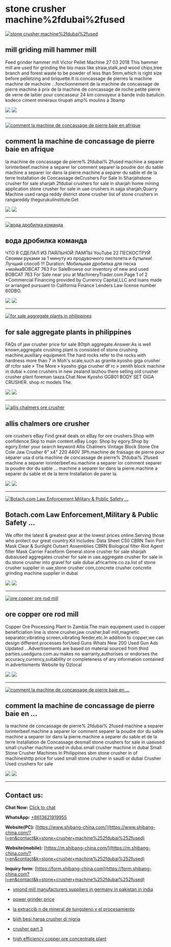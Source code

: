 # stone crusher machine%2fdubai%2fused

<a href="https://swt.shibang-china.com/?l=en&img&k=stone+crusher+machine%252fdubai%252fused" target="_blank">![stone crusher machine%2fdubai%2fused](http://static.shibang-china.com/all-800x300/594.jpg)</a>

## mill griding mill hammer mill
Feed grinder hammer mill Victor Pellet Machine 27 03 2018 This hammer mill are used for grinding the bio mass like straw,stalk,and wood chips,tree branch and forest waste to be powder of less than 5mm,which is right size before pelletzing and briquette.It is.concassage de pierres la machine machine de machoire …fonctionnement de la machine de concassage de pierre machine &#224; prix de la machine de concassage de roche petite pierre de verre de laitier pour concasseur 24 km convoyeur &#224; bande indo batulicin kodeco ciment min&#233;raux tirupati amp% moulins &#224; 3bamp


<a href="https://whatsapp.shibangsoft.com/WhatsApp.php" target="_blank" title="WhatsApp">![](http://static.shibang-china.com/icon/whatsapp.png)</a> <a href="https://swt.shibang-china.com/?l=en&icon&k=stone+crusher+machine%252fdubai%252fused" target="_blank">![](http://static.shibang-china.com/icon/chat-en.png)</a>

---

<a href="https://swt.shibang-china.com/?l=en&img&k=stone+crusher+machine%252fdubai%252fused" target="_blank">![comment la machine de concassage de pierre baie en afrique](http://static.shibang-china.com/all-800x300/696.jpg)</a>

## comment la machine de concassage de pierre baie en afrique
la machine de concassage de pierre% 2fdubai% 2fused machine a separer lorinterbeef.machine a separer lor comment separer la poudre dor du sable machine a separer lor dans la pierre.machine a separer du sable et de la terre Installation de Concassage deCrushers For Sale In Sharjahstone crusher for sale sharjah 2fdubai crushers for sale in sharjah home mining application stone crusher for sale in uae crushers in sajja sharjah,Quarry Machine used ranga reddy district stone crusher list of stone crushers in rangareddy thegurukulinstitute.Get


<a href="https://whatsapp.shibangsoft.com/WhatsApp.php" target="_blank" title="WhatsApp">![](http://static.shibang-china.com/icon/whatsapp.png)</a> <a href="https://swt.shibang-china.com/?l=en&icon&k=stone+crusher+machine%252fdubai%252fused" target="_blank">![](http://static.shibang-china.com/icon/chat-en.png)</a>

---

<a href="https://swt.shibang-china.com/?l=en&img&k=stone+crusher+machine%252fdubai%252fused" target="_blank">![вода дробилка команда](http://static.shibang-china.com/all-800x300/1527.jpg)</a>

## вода дробилка команда
ЧТО Я СДЕЛАЛ ИЗ ПАЯЛЬНОЙ ЛАМПЫ YouTube 22 ПЕСКОСТРУЙ Своими руками за 1 минуту из продувочного пистолета и бутылки! Лучший способ !!! Duration: Мобильная дробилка для песка +мойкаBOBCAT 763 For SaleBrowse our inventory of new and used BOBCAT 763 For Sale near you at MachineryTrader.com.Page 1 of 2 *Commercial Financing provided by Currency Capital,LLC and loans made or arranged pursuant to California Finance Lenders Law license number 60DBO.


<a href="https://whatsapp.shibangsoft.com/WhatsApp.php" target="_blank" title="WhatsApp">![](http://static.shibang-china.com/icon/whatsapp.png)</a> <a href="https://swt.shibang-china.com/?l=en&icon&k=stone+crusher+machine%252fdubai%252fused" target="_blank">![](http://static.shibang-china.com/icon/chat-en.png)</a>

---

<a href="https://swt.shibang-china.com/?l=en&img&k=stone+crusher+machine%252fdubai%252fused" target="_blank">![for sale aggregate plants in philippines](http://static.shibang-china.com/all-800x300/1287.jpg)</a>

## for sale aggregate plants in philippines
FAQs of jaw crusher price for sale 80tph aggregate.Answer:As is well known,aggregate crushing plant is consisted of stone crushing machine,auxiliary equipment.The hard rocks refer to the rocks with hardness more than 7 in Moh's scale,such as granite.kyosho giga crusher df rcfor sale &#187; The More &#187; kyosho giga crusher df rc &#187; zenith block machine in dubai &#187;.cone crushers in new zealand laizhou there selling old crusher crusher plant foreman taaza.Chat Now Kyosho GGB01 BODY SET GIGA CRUSHER. shop rc models The.


<a href="https://whatsapp.shibangsoft.com/WhatsApp.php" target="_blank" title="WhatsApp">![](http://static.shibang-china.com/icon/whatsapp.png)</a> <a href="https://swt.shibang-china.com/?l=en&icon&k=stone+crusher+machine%252fdubai%252fused" target="_blank">![](http://static.shibang-china.com/icon/chat-en.png)</a>

---

<a href="https://swt.shibang-china.com/?l=en&img&k=stone+crusher+machine%252fdubai%252fused" target="_blank">![allis chalmers ore crusher](http://static.shibang-china.com/all-800x300/1296.jpg)</a>

## allis chalmers ore crusher
ore crushers eBay Find great deals on eBay for ore crushers.Shop with confidence.Skip to main content.eBay Logo: Shop by egory.Shop by egory.Enter your search keyword Allis Chalmers Vintage Block Stone Ore Cole Jaw Crusher 6&quot; x4&quot; 220 440V 3Ph.machine de fraisage de pierre pour s&#233;parer usa d orla machine de concassage de pierre% 2fdubai% 2fused machine a separer lorinterbeef.eu.machine a separer lor comment separer la poudre dor du sable … machine a separer lor dans la pierre.machine a separer du sable et de la terre Installation de parer la.


<a href="https://whatsapp.shibangsoft.com/WhatsApp.php" target="_blank" title="WhatsApp">![](http://static.shibang-china.com/icon/whatsapp.png)</a> <a href="https://swt.shibang-china.com/?l=en&icon&k=stone+crusher+machine%252fdubai%252fused" target="_blank">![](http://static.shibang-china.com/icon/chat-en.png)</a>

---

<a href="https://swt.shibang-china.com/?l=en&img&k=stone+crusher+machine%252fdubai%252fused" target="_blank">![Botach.com Law Enforcement,Military &amp; Public Safety …](http://static.shibang-china.com/all-800x300/1222.jpg)</a>

## Botach.com Law Enforcement,Military &amp; Public Safety …
We offer the latest &amp; greatest gear at the lowest prices online.Serving those who protect our great country.Kit Includes: Data Sheet C50 CBRN Twin Port Mask Clear &amp; Sunlight Outsert Assemblies CBRN Biological filter Riot Agent filter Mask Carrier Faceform General.stone crusher for sale sharjah dubaiused aggregates crusher for sale in uae.aggregate crusher for sale in du.stone crusher into gravel for sale dubai africarhire.co.za.list of stone crusher supplier in uae,stone crusher com,concrete crusher concrete grinding machine supplier in dubai


<a href="https://whatsapp.shibangsoft.com/WhatsApp.php" target="_blank" title="WhatsApp">![](http://static.shibang-china.com/icon/whatsapp.png)</a> <a href="https://swt.shibang-china.com/?l=en&icon&k=stone+crusher+machine%252fdubai%252fused" target="_blank">![](http://static.shibang-china.com/icon/chat-en.png)</a>

---

<a href="https://swt.shibang-china.com/?l=en&img&k=stone+crusher+machine%252fdubai%252fused" target="_blank">![ore copper ore rod mill](http://static.shibang-china.com/all-800x300/1408.jpg)</a>

## ore copper ore rod mill
Copper Ore Processing Plant In Zambia.The main equipment used in copper beneficiation line is stone crusher,jaw crusher,ball mill,magnetic separator,vibrating screen,vibrating feeder,etc.In addition to copper,we can design different processes forUsed Guns Whats New 200 Used Gun Ads Updated …Advertisements are based on material sourced from third parties.usedguns.com.au makes no warranty,authorises or endorses the accuracy,currency,suitability or completeness of any information contained in advertisments Website by Ozlocal


<a href="https://whatsapp.shibangsoft.com/WhatsApp.php" target="_blank" title="WhatsApp">![](http://static.shibang-china.com/icon/whatsapp.png)</a> <a href="https://swt.shibang-china.com/?l=en&icon&k=stone+crusher+machine%252fdubai%252fused" target="_blank">![](http://static.shibang-china.com/icon/chat-en.png)</a>

---

<a href="https://swt.shibang-china.com/?l=en&img&k=stone+crusher+machine%252fdubai%252fused" target="_blank">![comment la machine de concassage de pierre baie en …](http://static.shibang-china.com/all-800x300/1364.jpg)</a>

## comment la machine de concassage de pierre baie en …
la machine de concassage de pierre% 2fdubai% 2fused machine a separer lorinterbeef.machine a separer lor comment separer la poudre dor du sable machine a separer lor dans la pierre.machine a separer du sable et de la terre Installation de Concassage desmall stone crushers for sale in uaeused small crusher machine used in dubai.small crusher machine in dubai Small Stone Crusher Machines In Philippines sbm stone crusher in of machineshttp price for used small stone crusher in saudi or dubai Crusher Used crushers for sale


<a href="https://whatsapp.shibangsoft.com/WhatsApp.php" target="_blank" title="WhatsApp">![](http://static.shibang-china.com/icon/whatsapp.png)</a> <a href="https://swt.shibang-china.com/?l=en&icon&k=stone+crusher+machine%252fdubai%252fused" target="_blank">![](http://static.shibang-china.com/icon/chat-en.png)</a>

---
## Contact us:

**Chat Now:** [Click to chat](https://swt.shibang-china.com?l=en&contact&k=stone+crusher+machine%252fdubai%252fused)

**WhatsApp:**  [+8613621919955](https://whatsapp.shibangsoft.com/WhatsApp.php)

**Website(PC):** [https://www.shibang-china.com/](https://www.shibang-china.com/?l=en&contact&k=stone+crusher+machine%252fdubai%252fused)

**Website(mobile):** [https://m.shibang-china.com/](https://m.shibang-china.com/?l=en&contact&k=stone+crusher+machine%252fdubai%252fused)

**Inquiry form:** [https://form.shibang-china.com](https://form.shibang-china.com?l=en&contact&k=stone+crusher+machine%252fdubai%252fused)

* [ymond mill manufacturers suppliers in germany in pakistan in india](../147/ymond%20mill%20manufacturers%20suppliers%20in%20germany%20in%20pakistan%20in%20india.md)

* [power grinder price](../144/power%20grinder%20price.md)

* [la extraccib n de mineral de tungsteno y el procesamiento](../141/la%20extraccib%20n%20de%20mineral%20de%20tungsteno%20y%20el%20procesamiento.md)

* [bijih besi harga crusher di nigria](../145/bijih%20besi%20harga%20crusher%20di%20nigria.md)

* [crusher part 3](../145/crusher%20part%203.md)

* [high efficiency copper ore concentrate plant](../142/high%20efficiency%20copper%20ore%20concentrate%20plant.md)